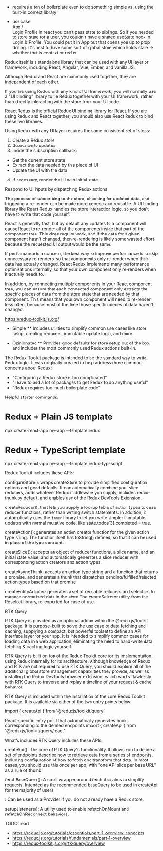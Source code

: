 * requires a ton of boilerplate even to do something simple vs. using the built-in context library

* use case    
              App
            /     \
          Login  Profile
In react you can't pass state to siblings.
So if you needed to store state for a user, you couldn't have a shared useState hook in Login & Profile.
You could put it in App but that opens you up to prop drilling.
It's best to have some sort of global store which holds state -> whether that is context or redux.



Redux itself is a standalone library that can be used with any UI layer or framework,
including React, Angular, Vue, Ember, and vanilla JS.

Although Redux and React are commonly used together, they are independent of each other.

If you are using Redux with any kind of UI framework, you will normally use a "UI binding" library to tie Redux together with your UI framework, rather than directly interacting with the store from your UI code.

React Redux is the official Redux UI binding library for React. If you are using Redux and React together, you should also use React Redux to bind these two libraries.

Using Redux with any UI layer requires the same consistent set of steps:

1. Create a Redux store
2. Subscribe to updates
3. Inside the subscription callback:
- Get the current store state
- Extract the data needed by this piece of UI
- Update the UI with the data
4. If necessary, render the UI with initial state

Respond to UI inputs by dispatching Redux actions

The process of subscribing to the store, checking for updated data, and triggering a re-render can be made more generic and reusable. A UI binding library like React Redux handles the store interaction logic, so you don't have to write that code yourself.

React is generally fast, but by default any updates to a component will cause React to re-render all of the components inside that part of the component tree. This does require work, and if the data for a given component hasn't changed, then re-rendering is likely some wasted effort because the requested UI output would be the same.

If performance is a concern, the best way to improve performance is to skip unnecessary re-renders, so that components only re-render when their data has actually changed. React Redux implements many performance optimizations internally, so that your own component only re-renders when it actually needs to.

In addition, by connecting multiple components in your React component tree, you can ensure that each connected component only extracts the specific pieces of data from the store state that are needed by that component. This means that your own component will need to re-render less often, because most of the time those specific pieces of data haven't changed.



https://redux-toolkit.js.org/
* Simple
** Includes utilities to simplify common use cases like store setup, creating reducers, immutable update logic, and more.

* Opinionated
** Provides good defaults for store setup out of the box, and includes the most commonly used Redux addons built-in.

The Redux Toolkit package is intended to be the standard way to write Redux logic. It was originally created to help address three common concerns about Redux:

- "Configuring a Redux store is too complicated"
- "I have to add a lot of packages to get Redux to do anything useful"
- "Redux requires too much boilerplate code"

Helpful starter commands:

# Redux + Plain JS template
npx create-react-app my-app --template redux

# Redux + TypeScript template
npx create-react-app my-app --template redux-typescript


Redux Toolkit includes these APIs:

configureStore():
wraps createStore to provide simplified configuration options and good defaults.
It can automatically combine your slice reducers, adds whatever Redux middleware you supply, includes redux-thunk by default, and enables use of the Redux DevTools Extension.

createReducer(): that lets you supply a lookup table of action types to case reducer functions, rather than writing switch statements. In addition, it automatically uses the `immer` library to let you write simpler immutable updates with normal mutative code, like state.todos[3].completed = true.

createAction(): generates an action creator function for the given action type string. The function itself has toString() defined, so that it can be used in place of the type constant.

createSlice(): accepts an object of reducer functions, a slice name, and an initial state value, and automatically generates a slice reducer with corresponding action creators and action types.

createAsyncThunk: accepts an action type string and a function that returns a promise, and generates a thunk that dispatches pending/fulfilled/rejected action types based on that promise

createEntityAdapter: generates a set of reusable reducers and selectors to manage normalized data in the store
The createSelector utility from the Reselect library, re-exported for ease of use.


RTK Query​

RTK Query is provided as an optional addon within the @reduxjs/toolkit package.
It is purpose-built to solve the use case of data fetching and caching, supplying a compact, but powerful toolset to define an API interface layer for your app. It is intended to simplify common cases for loading data in a web application, eliminating the need to hand-write data fetching & caching logic yourself.

RTK Query is built on top of the Redux Toolkit core for its implementation, using Redux internally for its architecture. Although knowledge of Redux and RTK are not required to use RTK Query, you should explore all of the additional global store management capabilities they provide, as well as installing the Redux DevTools browser extension, which works flawlessly with RTK Query to traverse and replay a timeline of your request & cache behavior.

RTK Query is included within the installation of the core Redux Toolkit package.
It is available via either of the two entry points below:

import { createApi } from '@reduxjs/toolkit/query'

React-specific entry point that automatically generates hooks corresponding to the defined endpoints
import { createApi } from '@reduxjs/toolkit/query/react'

What's included​
RTK Query includes these APIs:

createApi(): The core of RTK Query's functionality. It allows you to define a set of endpoints describe how to retrieve data from a series of endpoints, including configuration of how to fetch and transform that data.
In most cases, you should use this once per app, with "one API slice per base URL" as a rule of thumb.

fetchBaseQuery(): A small wrapper around fetch that aims to simplify requests. Intended as the recommended baseQuery to be used in createApi for the majority of users.

<ApiProvider />: Can be used as a Provider if you do not already have a Redux store.

setupListeners(): A utility used to enable refetchOnMount and refetchOnReconnect behaviors.



TODO:
 read
  - https://redux.js.org/tutorials/essentials/part-1-overview-concepts
  - https://redux.js.org/tutorials/fundamentals/part-1-overview
  - https://redux-toolkit.js.org/rtk-query/overview
